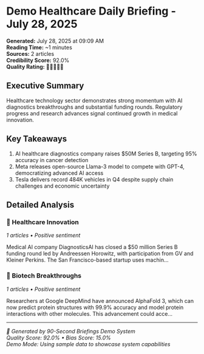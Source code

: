 # Demo Healthcare Daily Briefing - July 28, 2025

**Generated:** July 28, 2025 at 09:09 AM  
**Reading Time:** ~1 minutes  
**Sources:** 2 articles  
**Credibility Score:** 92.0%  
**Quality Rating:** 🌟🌟🌟🌟🌟

## Executive Summary
Healthcare technology sector demonstrates strong momentum with AI diagnostics breakthroughs and substantial funding rounds. Regulatory progress and research advances signal continued growth in medical innovation.

## Key Takeaways
1. AI healthcare diagnostics company raises $50M Series B, targeting 95% accuracy in cancer detection
2. Meta releases open-source Llama-3 model to compete with GPT-4, democratizing advanced AI access
3. Tesla delivers record 484K vehicles in Q4 despite supply chain challenges and economic uncertainty

## Detailed Analysis

### 🏥 Healthcare Innovation
*1 articles • Positive sentiment*

Medical AI company DiagnosticsAI has closed a $50 million Series B funding round led by Andreessen Horowitz, with participation from GV and Kleiner Perkins. The San Francisco-based startup uses machin...

### 🧬 Biotech Breakthroughs
*1 articles • Positive sentiment*

Researchers at Google DeepMind have announced AlphaFold 3, which can now predict protein structures with 99.9% accuracy and model protein interactions with other molecules. This advancement could acce...


---
*🤖 Generated by 90-Second Briefings Demo System*  
*Quality Score: 92.0% • Bias Score: 15.0%*  
*Demo Mode: Using sample data to showcase system capabilities*
